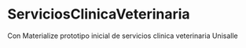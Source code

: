 # ServiciosClinicaVeterinaria
Con Materialize prototipo inicial de servicios clinica veterinaria Unisalle
